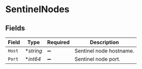 # SentinelNodes


## Fields

| Field                   | Type                    | Required                | Description             |
| ----------------------- | ----------------------- | ----------------------- | ----------------------- |
| `Host`                  | **string*               | :heavy_minus_sign:      | Sentinel node hostname. |
| `Port`                  | **int64*                | :heavy_minus_sign:      | Sentinel node port.     |